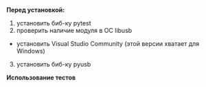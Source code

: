 **Перед установкой:**

1. установить биб-ку pytest
2. проверить наличие модуля в ОС libusb
* установить Visual Studio Community (этой версии хватает для Windows)
3. установить биб-ку pyusb

**Использование тестов**